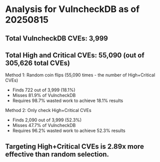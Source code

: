 # Analysis for VulncheckDB as of 20250815

## Total VulncheckDB CVEs: 3,999
## Total High and Critical CVEs: 55,090 (out of 305,626 total CVEs)

Method 1: Random coin flips (55,090 times - the number of High+Critical CVEs)
  - Finds 722 out of 3,999 (18.1%)
  - Misses 81.9% of VulncheckDB
  - Requires 98.7% wasted work to achieve 18.1% results

Method 2: Only check High+Critical CVEs
  - Finds 2,090 out of 3,999 (52.3%)
  - Misses 47.7% of VulncheckDB
  - Requires 96.2% wasted work to achieve 52.3% results

## Targeting High+Critical CVEs is 2.89x more effective than random selection.
